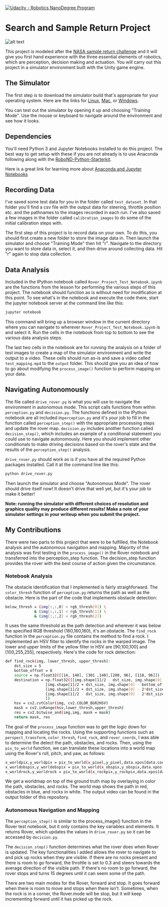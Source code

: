 [//]: # (Image References)
[image_0]: ./misc/rover_image.jpg
[![Udacity - Robotics NanoDegree Program](https://s3-us-west-1.amazonaws.com/udacity-robotics/Extra+Images/RoboND_flag.png)](https://www.udacity.com/robotics)
# Search and Sample Return Project


![alt text][image_0] 

This project is modeled after the [NASA sample return challenge](https://www.nasa.gov/directorates/spacetech/centennial_challenges/sample_return_robot/index.html) and it will give you first hand experience with the three essential elements of robotics, which are perception, decision making and actuation.  You will carry out this project in a simulator environment built with the Unity game engine.  

## The Simulator
The first step is to download the simulator build that's appropriate for your operating system.  Here are the links for [Linux](https://s3-us-west-1.amazonaws.com/udacity-robotics/Rover+Unity+Sims/Linux_Roversim.zip), [Mac](	https://s3-us-west-1.amazonaws.com/udacity-robotics/Rover+Unity+Sims/Mac_Roversim.zip), or [Windows](https://s3-us-west-1.amazonaws.com/udacity-robotics/Rover+Unity+Sims/Windows_Roversim.zip).  

You can test out the simulator by opening it up and choosing "Training Mode".  Use the mouse or keyboard to navigate around the environment and see how it looks.

## Dependencies
You'll need Python 3 and Jupyter Notebooks installed to do this project.  The best way to get setup with these if you are not already is to use Anaconda following along with the [RoboND-Python-Starterkit](https://github.com/ryan-keenan/RoboND-Python-Starterkit). 


Here is a great link for learning more about [Anaconda and Jupyter Notebooks](https://classroom.udacity.com/courses/ud1111)

## Recording Data
I've saved some test data for you in the folder called `test_dataset`.  In that folder you'll find a csv file with the output data for steering, throttle position etc. and the pathnames to the images recorded in each run.  I've also saved a few images in the folder called `calibration_images` to do some of the initial calibration steps with.  

The first step of this project is to record data on your own.  To do this, you should first create a new folder to store the image data in.  Then launch the simulator and choose "Training Mode" then hit "r".  Navigate to the directory you want to store data in, select it, and then drive around collecting data.  Hit "r" again to stop data collection.

## Data Analysis
Included in the IPython notebook called `Rover_Project_Test_Notebook.ipynb` are the functions from the lesson for performing the various steps of this project.  The notebook should function as is without need for modification at this point.  To see what's in the notebook and execute the code there, start the jupyter notebook server at the command line like this:

```sh
jupyter notebook
```

This command will bring up a browser window in the current directory where you can navigate to wherever `Rover_Project_Test_Notebook.ipynb` is and select it.  Run the cells in the notebook from top to bottom to see the various data analysis steps.  

The last two cells in the notebook are for running the analysis on a folder of test images to create a map of the simulator environment and write the output to a video.  These cells should run as-is and save a video called `test_mapping.mp4` to the `output` folder.  This should give you an idea of how to go about modifying the `process_image()` function to perform mapping on your data.  

## Navigating Autonomously
The file called `drive_rover.py` is what you will use to navigate the environment in autonomous mode.  This script calls functions from within `perception.py` and `decision.py`.  The functions defined in the IPython notebook are all included in`perception.py` and it's your job to fill in the function called `perception_step()` with the appropriate processing steps and update the rover map. `decision.py` includes another function called `decision_step()`, which includes an example of a conditional statement you could use to navigate autonomously.  Here you should implement other conditionals to make driving decisions based on the rover's state and the results of the `perception_step()` analysis.

`drive_rover.py` should work as is if you have all the required Python packages installed. Call it at the command line like this: 

```sh
python drive_rover.py
```  

Then launch the simulator and choose "Autonomous Mode".  The rover should drive itself now!  It doesn't drive that well yet, but it's your job to make it better!  

**Note: running the simulator with different choices of resolution and graphics quality may produce different results!  Make a note of your simulator settings in your writeup when you submit the project.**

## My Contributions
There were two parts to this project that were to be fulfilled, the Notebook analysis and the autonomous navigation and mapping. Majority of the analysis was first testing in the `process_image()` in the Rover notebook and transferred into the perception_step function. The decision_step function provides the rover with the best course of action given the circumstance.

### Notebook Analysis
The obstacle identification that I implemented is fairly straighforward.  The `color_thresh` function of `perception.py` returns the path as well as the obstacle. Here is the part of the code that implements obstacle detection: 
```sh
below_thresh = (img[:,:,0] < rgb_thresh[0]) \
             & (img[:,:,1] < rgb_thresh[1]) \
             & (img[:,:,2] < rgb_thresh[2])
```

It uses the same threshold as the path detection and wherever it was below the specified RGB threshold (160,160,160), it's an obstacle. The `find_rock` function in the `perception.py` file contains the method to find a rock. I implemented an HSV filter to identify the rocks in the warped image. The lower and upper limits of the yellow filter in HSV are [90,100,100] and [100,255,255], respectively. Here's the code for rock detection: 

```sh
def find_rock(img, lower_thresh, upper_thresh):
    dst_size = 5 
    bottom_offset = 6
    source = np.float32([[14, 140], [301 ,140],[200, 96], [118, 96]])
    destination = np.float32([[img.shape[1]/2 - dst_size, img.shape[0] - bottom_offset],
                  [img.shape[1]/2 + dst_size, img.shape[0] - bottom_offset],
                  [img.shape[1]/2 + dst_size, img.shape[0] - 2*dst_size - bottom_offset], 
                  [img.shape[1]/2 - dst_size, img.shape[0] - 2*dst_size - bottom_offset],
                  ])
    hsv = cv2.cvtColor(img, cv2.COLOR_BGR2HSV)
    mask = cv2.inRange(hsv,lower_thresh,upper_thresh)
    res = cv2.bitwise_and(img,img, mask = mask)
    return mask, res
```

The goal of the `process_image` function was to get the logic down for mapping and locating the rocks. Using the supporting functions such as `perspect_transform`, `color_thresh`, `find_rock`, and `rover_coords`, I was able to determine the detect the path, obstacles, and rocks. Then, using the `pix_to_world` function, we can translate these locations into a world map using the Rover's roll, pitch, and yaw, as follows:
```sh
x_worldpix,y_worldpix = pix_to_world(x_pixel,y_pixel,data.xpos[data.count],data.ypos[data.count],data.yaw[data.count],world_size,scale)
x_worldobspix,y_worldobspix = pix_to_world(x_obspix,y_obspix,data.xpos[data.count],data.ypos[data.count],data.yaw[data.count],world_size,scale)
x_worldrock,y_worldrock = pix_to_world(x_rockpix,y_rockpix,data.xpos[data.count],data.ypos[data.count],data.yaw[data.count],world_size,scale)
```
We get a worldmap on top of the ground truth map by overlaying in color the path, obstacles, and rocks. The world map shows the path in red, obstacles in blue, and rocks in white. The output video can be found in the output folder of this repository.

### Autonomous Navigation and Mapping
The `perception_step()` is similar to the process_image() function in the Rover test notebook, but it only contains the key variables and elements. It returns Rover, which updates the values in `drive_rover.py` so it can be accessed by `decision.py`. 

The `decision_step()` function determines what the rover does when Rover is updated. The key functionalities I added allows the rover to navigate to and pick up rocks when they are visible. If there are no rocks present and there is room to go forward, the throttle is set to 0.3 and steers towards the average direction of the visible path. If there's no room to go forward, the rover stops and turns 15 degrees until it can seem some of the path.

There are two main modes for the Rover, forward and stop. It goes forward when there is room to move and stops when there isn't. Sometimes, when the rock is in a corner, the Rover.mode will be stop, but it will keep incrementing forward until it has picked up the rock.


